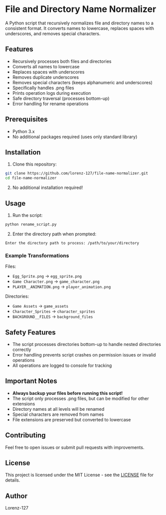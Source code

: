 # File and Directory Name Normalizer

A Python script that recursively normalizes file and directory names to a consistent format. It converts names to lowercase, replaces spaces with underscores, and removes special characters.

## Features

- Recursively processes both files and directories
- Converts all names to lowercase
- Replaces spaces with underscores
- Removes duplicate underscores
- Removes special characters (keeps alphanumeric and underscores)
- Specifically handles .png files
- Prints operation logs during execution
- Safe directory traversal (processes bottom-up)
- Error handling for rename operations

## Prerequisites

- Python 3.x
- No additional packages required (uses only standard library)

## Installation

1. Clone this repository:
```bash
git clone https://github.com/lorenz-127/file-name-normalizer.git
cd file-name-normalizer
```

2. No additional installation required!

## Usage

1. Run the script:
```bash
python rename_script.py
```

2. Enter the directory path when prompted:
```
Enter the directory path to process: /path/to/your/directory
```

### Example Transformations

Files:
- `Egg_Sprite.png` → `egg_sprite.png`
- `Game Character.png` → `game_character.png`
- `PLAYER__ANIMATION.png` → `player_animation.png`

Directories:
- `Game Assets` → `game_assets`
- `Character_Sprites` → `character_sprites`
- `BACKGROUND__FILES` → `background_files`

## Safety Features

- The script processes directories bottom-up to handle nested directories correctly
- Error handling prevents script crashes on permission issues or invalid operations
- All operations are logged to console for tracking

## Important Notes

- **Always backup your files before running this script!**
- The script only processes .png files, but can be modified for other extensions
- Directory names at all levels will be renamed
- Special characters are removed from names
- File extensions are preserved but converted to lowercase

## Contributing

Feel free to open issues or submit pull requests with improvements.

## License

This project is licensed under the MIT License - see the [LICENSE](LICENSE) file for details.

## Author

Lorenz-127
